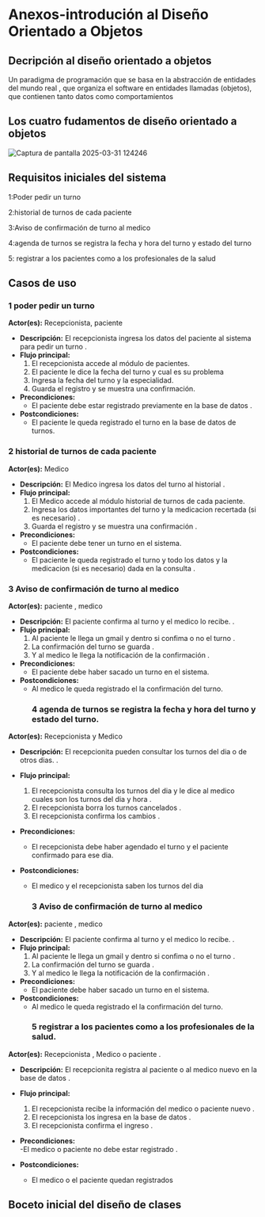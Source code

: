 # Anexos-introdución al Diseño Orientado a Objetos

## Decripción al diseño orientado a objetos
<p>Un paradigma de programación que se basa en la abstracción de entidades del mundo real , que organiza el
software en entidades llamadas (objetos), que contienen tanto datos como comportamientos</p>


## Los cuatro fudamentos de diseño orientado a objetos
![Captura de pantalla 2025-03-31 124246](https://github.com/user-attachments/assets/df2aef0d-7f49-45a5-9bab-18097bf8171e)

## Requisitos iniciales del sistema
<p>1:Poder pedir un turno</p>
<p>2:historial de turnos de cada paciente</p>
<p>3:Aviso de confirmación de turno al medico</p>
<p>4:agenda de turnos se registra la fecha y hora del turno y estado del turno</p>
<p>5: registrar a los pacientes como a los profesionales de la salud</p>

## Casos de uso 
### 1 poder pedir un turno 
 **Actor(es):** Recepcionista, paciente  
- **Descripción:** El recepcionista ingresa los datos del paciente  al sistema para pedir un turno .  
- **Flujo principal:**  
  1. El recepcionista accede al módulo de pacientes.
  2. El paciente le dice la fecha del turno y cual es su problema  
  3. Ingresa la fecha del turno y la especialidad.  
  4. Guarda el registro y se muestra una confirmación.  
- **Precondiciones:**  
  - El paciente  debe estar registrado previamente en la base de datos .  
- **Postcondiciones:**  
  - El paciente le queda registrado el turno  en la base de datos de turnos.  

### 2 historial de turnos de cada paciente 
 **Actor(es):**  Medico  
- **Descripción:** El  Medico ingresa los datos del turno al historial   .  
- **Flujo principal:**  
  1. El Medico accede al módulo historial de turnos de cada paciente.  
  2. Ingresa los datos importantes del turno y la medicacion recertada (si es necesario)  .  
  3. Guarda el registro y se muestra una confirmación .  
- **Precondiciones:**  
  - El paciente  debe tener  un turno en el sistema.  
- **Postcondiciones:**  
  - El paciente le queda registrado el turno y todo  los datos y la medicacion (si es necesario) dada en la consulta .  

### 3 Aviso de confirmación de turno al medico
 **Actor(es):**  paciente , medico
- **Descripción:** El  paciente confirma al turno y el medico lo recibe.   .  
- **Flujo principal:**  
  1. Al paciente le llega un gmail y dentro si confima o no el turno .  
  2. La confirmación del turno se guarda  .  
  3. Y al medico le llega la notificación de la confirmación .  
- **Precondiciones:**  
  - El paciente  debe haber sacado  un turno  en el sistema.  
- **Postcondiciones:**  
  - Al medico  le queda registrado el la confirmación del turno.
    ### 4 agenda de turnos se registra la fecha y hora del turno y estado del turno.
 **Actor(es):**  Recepcionista y Medico
- **Descripción:** El  recepcionita  pueden consultar los turnos del dia o de otros dias.   .  
- **Flujo principal:**  
  1. El recepcionista consulta los turnos del dia y le dice al medico cuales son los turnos del dia y hora .  
  2. El recepcionista borra los turnos cancelados  .  
  3. El recepcionista confirma los cambios .
     
- **Precondiciones:**  
  - El recepcionista debe haber agendado el turno y el paciente confirmado para ese dia.  
- **Postcondiciones:**  
  - El medico y el recepcionista saben los turnos del dia
    ### 3 Aviso de confirmación de turno al medico
 **Actor(es):**  paciente , medico
- **Descripción:** El  paciente confirma al turno y el medico lo recibe.   .  
- **Flujo principal:**  
  1. Al paciente le llega un gmail y dentro si confima o no el turno .  
  2. La confirmación del turno se guarda  .  
  3. Y al medico le llega la notificación de la confirmación .  
- **Precondiciones:**  
  - El paciente  debe haber sacado  un turno  en el sistema.  
- **Postcondiciones:**  
  - Al medico  le queda registrado el la confirmación del turno.
    ### 5  registrar a los pacientes como a los profesionales de la salud.
 **Actor(es):**  Recepcionista , Medico o paciente .
- **Descripción:** El  recepcionita  registra al paciente o al medico nuevo en la base de datos   .  
- **Flujo principal:**  
  1. El recepcionista recibe la información del medico o paciente nuevo .  
  2. El recepcionista los ingresa en la base de datos .  
  3. El recepcionista confirma el ingreso .
     
- **Precondiciones:**  
  -El medico o paciente no debe estar registrado .  
- **Postcondiciones:**  
  - El medico o el paciente quedan registrados
## Boceto inicial del diseño de clases
